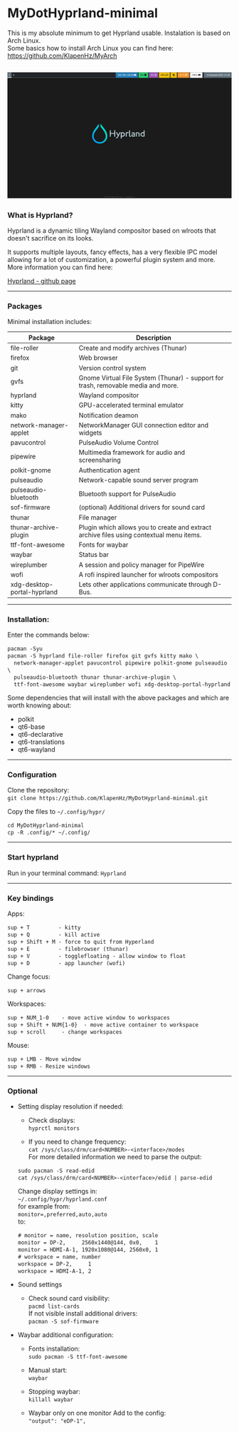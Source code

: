 # MyDotHyprland-minimal
This is my absolute minimum to get Hyprland usable. Instalation is based on Arch Linux.  
Some basics how to install Arch Linux you can find here:  
https://github.com/KlapenHz/MyArch

![Desktop](images/desktop.png "desktop")
---
### What is Hyprland?

Hyprland is a dynamic tiling Wayland compositor based on wlroots that doesn't sacrifice on its looks.

It supports multiple layouts, fancy effects, has a very flexible IPC model allowing for a lot of customization, a powerful plugin system and more. More information you can find here:

[Hyprland - github page](https://github.com/hyprwm/Hyprland)

---
### Packages

Minimal installation includes:

| Package                     | Description                                                                              |
| ----------                  | ----------                                                                               |
| file-roller                 | Create and modify archives (Thunar)                                                                                         |
| firefox                     | Web browser                                                                              |
| git                         | Version control system                                                                   |
| gvfs                        | Gnome Virtual File System (Thunar) - support for trash, removable media and more.        |
| hyprland                    | Wayland compositor                                                                       |
| kitty                       | GPU-accelerated terminal emulator                                                        |
| mako                        | Notification deamon                                                                      |
| network-manager-applet      | NetworkManager GUI connection editor and widgets                                         |
| pavucontrol                 | PulseAudio Volume Control                                                                |
| pipewire                    | Multimedia framework for audio and screensharing                                         |
| polkit-gnome                | Authentication agent                                                                     |
| pulseaudio                  | Network-capable sound server program                                                     |
| pulseaudio-bluetooth        | Bluetooth support for PulseAudio                                                         |
| sof-firmware                | (optional) Additional drivers for sound card                                             |
| thunar                      | File manager                                                                             |
| thunar-archive-plugin       | Plugin which allows you to create and extract archive files using contextual menu items. |
| ttf-font-awesome            | Fonts for waybar                                                                         |
| waybar                      | Status bar                                                                               |
| wireplumber                 | A session and policy manager for PipeWire                                                |
| wofi                        | A rofi inspired launcher for wlroots compositors                                         |
| xdg-desktop-portal-hyprland | Lets other applications communicate through D-Bus.                                       |
---
### Installation:  

Enter the commands below:

```
pacman -Syu
pacman -S hyprland file-roller firefox git gvfs kitty mako \
  network-manager-applet pavucontrol pipewire polkit-gnome pulseaudio \
  pulseaudio-bluetooth thunar thunar-archive-plugin \
  ttf-font-awesome waybar wireplumber wofi xdg-desktop-portal-hyprland
```

Some dependencies that will install with the above packages and which are worth knowing about:
- polkit
- qt6-base
- qt6-declarative
- qt6-translations
- qt6-wayland

---
### Configuration

Clone the repository:  
`git clone https://github.com/KlapenHz/MyDotHyprland-minimal.git`

Copy the files to `~/.config/hypr/`
```
cd MyDotHyprland-minimal
cp -R .config/* ~/.config/
```
---
### Start hyprland

Run in your terminal command: `Hyprland`

---
### Key bindings

Apps:
```
sup + T         - kitty
sup + Q         - kill active
sup + Shift + M - force to quit from Hyperland
sup + E         - filebrowser (thunar)
sup + V         - togglefloating - allow window to float
sup + D         - app launcher (wofi)
```
Change focus:
```
sup + arrows
```
Workspaces:
```
sup + NUM_1-0    - move active window to workspaces
sup + Shift + NUM{1-0}  - move active container to workspace
sup + scroll     - change workspaces
```
Mouse:
```
sup + LMB - Move window
sup + RMB - Resize windows
```

---
### Optional

- Setting display resolution if needed:

	- Check displays:  
	`hyprctl monitors`

	- If you need to change frequency:  
	`cat /sys/class/drm/card<NUMBER>-<interface>/modes`  
	For more detailed information we need to parse the output:
	```
	sudo pacman -S read-edid
	cat /sys/class/drm/card<NUMBER>-<interface>/edid | parse-edid
	```
	Change display settings in:  
	`~/.config/hypr/hyprland.conf`  
	for example from:  
	`monitor=,preferred,auto,auto`  
	to:
	```
	# monitor = name, resolution position, scale
	monitor = DP-2,     2560x1440@144, 0x0,    1
	monitor = HDMI-A-1, 1920x1080@144, 2560x0, 1
	# workspace = name, number
	workspace = DP-2,     1
	workspace = HDMI-A-1, 2
	```
- Sound settings
	- Check sound card visibility:  
	`pacmd list-cards`  
	If not visible install additional drivers:  
	`pacman -S sof-firmware`

- Waybar additional configuration:
	- Fonts installation:  
	`sudo pacman -S ttf-font-awesome`

	- Manual start:  
	`waybar`

	- Stopping waybar:  
	`killall waybar`

	- Waybar only on one monitor
	Add to the config:  
	`"output": "eDP-1",`
